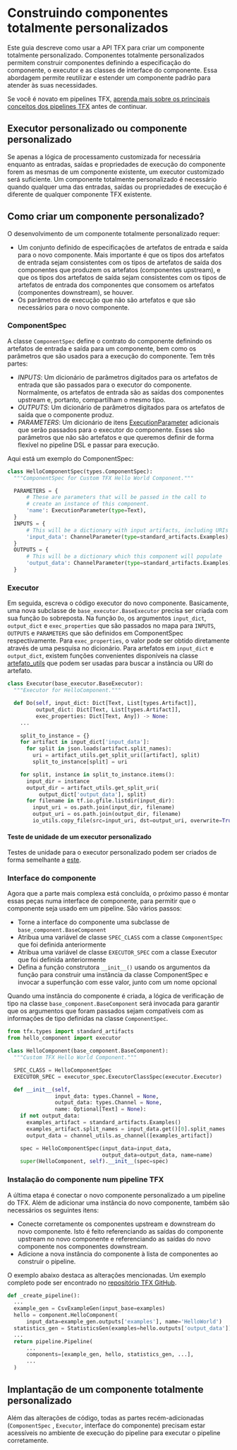 # Construindo componentes totalmente personalizados

Este guia descreve como usar a API TFX para criar um componente totalmente personalizado. Componentes totalmente personalizados permitem construir componentes definindo a especificação do componente, o executor e as classes de interface do componente. Essa abordagem permite reutilizar e estender um componente padrão para atender às suas necessidades.

Se você é novato em pipelines TFX, [aprenda mais sobre os principais conceitos dos pipelines TFX](understanding_tfx_pipelines) antes de continuar.

## Executor personalizado ou componente personalizado

Se apenas a lógica de processamento customizada for necessária enquanto as entradas, saídas e propriedades de execução do componente forem as mesmas de um componente existente, um executor customizado será suficiente. Um componente totalmente personalizado é necessário quando qualquer uma das entradas, saídas ou propriedades de execução é diferente de qualquer componente TFX existente.

## Como criar um componente personalizado?

O desenvolvimento de um componente totalmente personalizado requer:

- Um conjunto definido de especificações de artefatos de entrada e saída para o novo componente. Mais importante é que os tipos dos artefatos de entrada sejam consistentes com os tipos de artefatos de saída dos componentes que produzem os artefatos (componentes upstream), e que os tipos dos artefatos de saída sejam consistentes com os tipos de artefatos de entrada dos componentes que consomem os artefatos (componentes downstream), se houver.
- Os parâmetros de execução que não são artefatos e que são necessários para o novo componente.

### ComponentSpec

A classe `ComponentSpec` define o contrato do componente definindo os artefatos de entrada e saída para um componente, bem como os parâmetros que são usados ​​para a execução do componente. Tem três partes:

- *INPUTS*: Um dicionário de parâmetros digitados para os artefatos de entrada que são passados ​​para o executor do componente. Normalmente, os artefatos de entrada são as saídas dos componentes upstream e, portanto, compartilham o mesmo tipo.
- *OUTPUTS*: Um dicionário de parâmetros digitados para os artefatos de saída que o componente produz.
- *PARAMETERS*: Um dicionário de itens [ExecutionParameter](https://github.com/tensorflow/tfx/blob/54aa6fbec6bffafa8352fe51b11251b1e44a2bf1/tfx/types/component_spec.py#L274) adicionais que serão passados ​​para o executor do componente. Esses são parâmetros que não são artefatos e que queremos definir de forma flexível no pipeline DSL e passar para execução.

Aqui está um exemplo do ComponentSpec:

```python
class HelloComponentSpec(types.ComponentSpec):
  """ComponentSpec for Custom TFX Hello World Component."""

  PARAMETERS = {
      # These are parameters that will be passed in the call to
      # create an instance of this component.
      'name': ExecutionParameter(type=Text),
  }
  INPUTS = {
      # This will be a dictionary with input artifacts, including URIs
      'input_data': ChannelParameter(type=standard_artifacts.Examples),
  }
  OUTPUTS = {
      # This will be a dictionary which this component will populate
      'output_data': ChannelParameter(type=standard_artifacts.Examples),
  }
```

### Executor

Em seguida, escreva o código executor do novo componente. Basicamente, uma nova subclasse de `base_executor.BaseExecutor` precisa ser criada com sua função `Do` sobreposta. Na função `Do`, os argumentos `input_dict`, `output_dict` e `exec_properties` que são passados ​​​​no mapa para `INPUTS`, `OUTPUTS` e `PARAMETERS` que são definidos em ComponentSpec respectivamente. Para `exec_properties`, o valor pode ser obtido diretamente através de uma pesquisa no dicionário. Para artefatos em `input_dict` e `output_dict`, existem funções convenientes disponíveis na classe [artefato_utils](https://github.com/tensorflow/tfx/blob/41823f91dbdcb93195225a538968a80ba4bb1f55/tfx/types/artifact_utils.py) que podem ser usadas para buscar a instância ou URI do artefato.

```python
class Executor(base_executor.BaseExecutor):
  """Executor for HelloComponent."""

  def Do(self, input_dict: Dict[Text, List[types.Artifact]],
         output_dict: Dict[Text, List[types.Artifact]],
         exec_properties: Dict[Text, Any]) -> None:
    ...

    split_to_instance = {}
    for artifact in input_dict['input_data']:
      for split in json.loads(artifact.split_names):
        uri = artifact_utils.get_split_uri([artifact], split)
        split_to_instance[split] = uri

    for split, instance in split_to_instance.items():
      input_dir = instance
      output_dir = artifact_utils.get_split_uri(
          output_dict['output_data'], split)
      for filename in tf.io.gfile.listdir(input_dir):
        input_uri = os.path.join(input_dir, filename)
        output_uri = os.path.join(output_dir, filename)
        io_utils.copy_file(src=input_uri, dst=output_uri, overwrite=True)
```

#### Teste de unidade de um executor personalizado

Testes de unidade para o executor personalizado podem ser criados de forma semelhante a [este](https://github.com/tensorflow/tfx/blob/r0.15/tfx/components/transform/executor_test.py).

### Interface do componente

Agora que a parte mais complexa está concluída, o próximo passo é montar essas peças numa interface de componente, para permitir que o componente seja usado em um pipeline. São vários passos:

- Torne a interface do componente uma subclasse de `base_component.BaseComponent`
- Atribua uma variável de classe `SPEC_CLASS` com a classe `ComponentSpec` que foi definida anteriormente
- Atribua uma variável de classe `EXECUTOR_SPEC` com a classe Executor que foi definida anteriormente
- Defina a função construtora `__init__()` usando os argumentos da função para construir uma instância da classe ComponentSpec e invocar a superfunção com esse valor, junto com um nome opcional

Quando uma instância do componente é criada, a lógica de verificação de tipo na classe `base_component.BaseComponent` será invocada para garantir que os argumentos que foram passados ​​sejam compatíveis com as informações de tipo definidas na classe `ComponentSpec`.

```python
from tfx.types import standard_artifacts
from hello_component import executor

class HelloComponent(base_component.BaseComponent):
  """Custom TFX Hello World Component."""

  SPEC_CLASS = HelloComponentSpec
  EXECUTOR_SPEC = executor_spec.ExecutorClassSpec(executor.Executor)

  def __init__(self,
               input_data: types.Channel = None,
               output_data: types.Channel = None,
               name: Optional[Text] = None):
    if not output_data:
      examples_artifact = standard_artifacts.Examples()
      examples_artifact.split_names = input_data.get()[0].split_names
      output_data = channel_utils.as_channel([examples_artifact])

    spec = HelloComponentSpec(input_data=input_data,
                              output_data=output_data, name=name)
    super(HelloComponent, self).__init__(spec=spec)
```

### Instalação do componente num pipeline TFX

A última etapa é conectar o novo componente personalizado a um pipeline do TFX. Além de adicionar uma instância do novo componente, também são necessários os seguintes itens:

- Conecte corretamente os componentes upstream e downstream do novo componente. Isto é feito referenciando as saídas do componente upstream no novo componente e referenciando as saídas do novo componente nos componentes downstream.
- Adicione a nova instância do componente à lista de componentes ao construir o pipeline.

O exemplo abaixo destaca as alterações mencionadas. Um exemplo completo pode ser encontrado no [repositório TFX GitHub](https://github.com/tensorflow/tfx/tree/master/tfx/examples/custom_components/hello_world).

```python
def _create_pipeline():
  ...
  example_gen = CsvExampleGen(input_base=examples)
  hello = component.HelloComponent(
      input_data=example_gen.outputs['examples'], name='HelloWorld')
  statistics_gen = StatisticsGen(examples=hello.outputs['output_data'])
  ...
  return pipeline.Pipeline(
      ...
      components=[example_gen, hello, statistics_gen, ...],
      ...
  )
```

## Implantação de um componente totalmente personalizado

Além das alterações de código, todas as partes recém-adicionadas (`ComponentSpec` , `Executor`, interface do componente) precisam estar acessíveis no ambiente de execução do pipeline para executar o pipeline corretamente.
